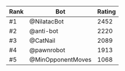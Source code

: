 Rank|Bot|Rating
---|---|---
#1|@NilatacBot|2452
#2|@anti-bot|2220
#3|@CatNail|2089
#4|@pawnrobot|1913
#5|@MinOpponentMoves|1068
